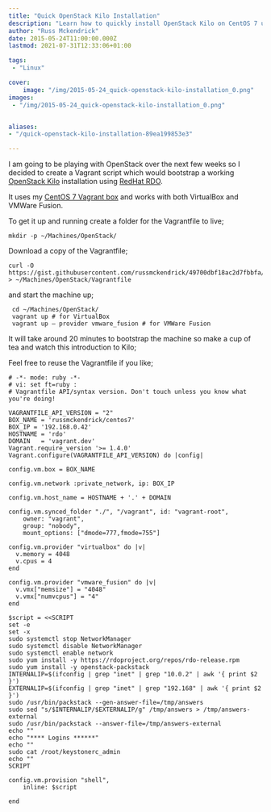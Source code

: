 ```yaml
---
title: "Quick OpenStack Kilo Installation"
description: "Learn how to quickly install OpenStack Kilo on CentOS 7 using Vagrant and RedHat RDO. Follow step-by-step instructions for setting up a test environment."
author: "Russ Mckendrick"
date: 2015-05-24T11:00:00.000Z
lastmod: 2021-07-31T12:33:06+01:00

tags:
 - "Linux"

cover:
    image: "/img/2015-05-24_quick-openstack-kilo-installation_0.png" 
images:
 - "/img/2015-05-24_quick-openstack-kilo-installation_0.png"


aliases:
- "/quick-openstack-kilo-installation-89ea199853e3"

---
```


I am going to be playing with OpenStack over the next few weeks so I decided to create a Vagrant script which would bootstrap a working [OpenStack Kilo](https://wiki.openstack.org/wiki/ReleaseNotes/Kilo) installation using [RedHat RDO](https://www.rdoproject.org/ "RDO Project").

It uses my [CentOS 7 Vagrant box](https://vagrantcloud.com/russmckendrick/boxes/centos7) and works with both VirtualBox and VMWare Fusion.

To get it up and running create a folder for the Vagrantfile to live;

```
mkdir -p ~/Machines/OpenStack/
```

Download a copy of the Vagrantfile;

```
curl -O https://gist.githubusercontent.com/russmckendrick/49700dbf18ac2d7fbbfa/raw/46c367fa9d257bab46affe15a19904c9d5171be9/Vagrantfile > ~/Machines/OpenStack/Vagrantfile
```

and start the machine up;

```
 cd ~/Machines/OpenStack/
 vagrant up # for VirtualBox
 vagrant up — provider vmware_fusion # for VMWare Fusion
```

It will take around 20 minutes to bootstrap the machine so make a cup of tea and watch this introduction to Kilo;

Feel free to reuse the Vagrantfile if you like;

```
# -*- mode: ruby -*-
# vi: set ft=ruby :
# Vagrantfile API/syntax version. Don't touch unless you know what you're doing!

VAGRANTFILE_API_VERSION = "2"
BOX_NAME = 'russmckendrick/centos7'
BOX_IP = '192.168.0.42'
HOSTNAME = 'rdo'
DOMAIN   = 'vagrant.dev'
Vagrant.require_version '>= 1.4.0'
Vagrant.configure(VAGRANTFILE_API_VERSION) do |config|

config.vm.box = BOX_NAME

config.vm.network :private_network, ip: BOX_IP

config.vm.host_name = HOSTNAME + '.' + DOMAIN

config.vm.synced_folder "./", "/vagrant", id: "vagrant-root",
    owner: "vagrant",
    group: "nobody",
    mount_options: ["dmode=777,fmode=755"]

config.vm.provider "virtualbox" do |v|
  v.memory = 4048
  v.cpus = 4
end

config.vm.provider "vmware_fusion" do |v|
  v.vmx["memsize"] = "4048"
  v.vmx["numvcpus"] = "4"
end

$script = <<SCRIPT
set -e
set -x
sudo systemctl stop NetworkManager
sudo systemctl disable NetworkManager
sudo systemctl enable network
sudo yum install -y https://rdoproject.org/repos/rdo-release.rpm
sudo yum install -y openstack-packstack
INTERNALIP=$(ifconfig | grep "inet" | grep "10.0.2" | awk '{ print $2 }')
EXTERNALIP=$(ifconfig | grep "inet" | grep "192.168" | awk '{ print $2 }')
sudo /usr/bin/packstack --gen-answer-file=/tmp/answers
sudo sed "s/$INTERNALIP/$EXTERNALIP/g" /tmp/answers > /tmp/answers-external
sudo /usr/bin/packstack --answer-file=/tmp/answers-external
echo ""
echo "**** Logins ******"
echo ""
sudo cat /root/keystonerc_admin
echo ""
SCRIPT

config.vm.provision "shell",
    inline: $script

end
```

